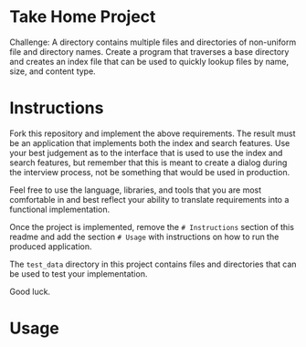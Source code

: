 # Take Home Project

Challenge: A directory contains multiple files and directories of non-uniform file and directory names. Create a program that traverses a base directory and creates an index file that can be used to quickly lookup files by name, size, and content type.

# Instructions

Fork this repository and implement the above requirements. The result must be an application that implements both the index and search features. Use your best judgement as to the interface that is used to use the index and search features, but remember that this is meant to create a dialog during the interview process, not be something that would be used in production.

Feel free to use the language, libraries, and tools that you are most comfortable in and best reflect your ability to translate requirements into a functional implementation.

Once the project is implemented, remove the `# Instructions` section of this readme and add the section `# Usage` with instructions on how to run the produced application.

The `test_data` directory in this project contains files and directories that can be used to test your implementation.

Good luck.

# Usage
